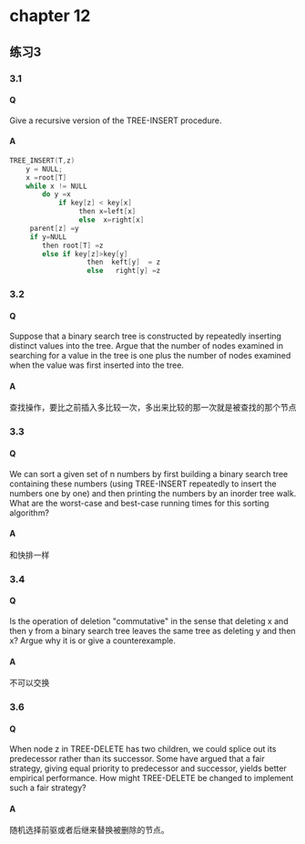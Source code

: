 # chapter 12

## 练习3
### 3.1
#### Q 
Give a recursive version of the TREE-INSERT procedure.

#### A
```cpp
TREE_INSERT(T,z)
    y = NULL;
    x =root[T]
    while x != NULL
        do y =x
            if key[z] < key[x]
                 then x=left[x]
                 else  x=right[x]
     parent[z] =y
     if y=NULL
        then root[T] =z
        else if key[z]>key[y]
                   then  keft[y]  = z
                   else   right[y] =z
```

### 3.2
#### Q 
Suppose that a binary search tree is constructed by repeatedly inserting distinct values into the tree. Argue that the number of nodes examined in searching for a value in the tree is one plus the number of nodes examined when the value was first inserted into the tree.
#### A
查找操作，要比之前插入多比较一次，多出来比较的那一次就是被查找的那个节点
### 3.3
#### Q 
We can sort a given set of n numbers by first building a binary search tree containing these numbers (using TREE-INSERT repeatedly to insert the numbers one by one) and then printing the numbers by an inorder tree walk. What are the worst-case and best-case running times for this sorting algorithm?
#### A
和快排一样
### 3.4
#### Q 
Is the operation of deletion "commutative" in the sense that deleting x and then y from a binary search tree leaves the same tree as deleting y and then x? Argue why it is or give a counterexample.
#### A
不可以交换
### 3.6
#### Q 
When node z in TREE-DELETE has two children, we could splice out its predecessor rather than its successor. Some have argued that a fair strategy, giving equal priority to predecessor and successor, yields better empirical performance. How might TREE-DELETE be changed to implement such a fair strategy?
#### A
随机选择前驱或者后继来替换被删除的节点。

